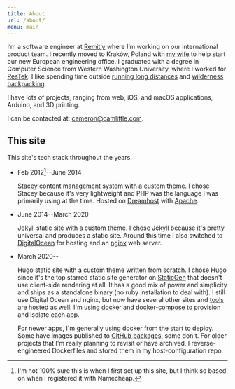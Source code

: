 ```yaml
---
title: About
url: /about/
menu: main
---
```


I’m a software engineer at [Remitly](https://grnh.se/3c4028751) where I’m
working on our international product team. I recently moved to Kraków, Poland
with [my wife](https://cameronandaisha.love) to help start our new European
engineering office. I graduated with a degree in Computer Science from Western
Washington University, where I worked for
[ResTek](https://www.restek.wwu.edu/about/jobs/). I like spending time outside
[running long distances](https://www.strava.com/athletes/14856714) and
[wilderness backpacking](https://www.gaiagps.com/profile/13832/Cameron/).

I have lots of projects, ranging from web, iOS, and macOS applications,
Arduino, and 3D printing.

I can be contacted at: <cameron@camlittle.com>.

## This site

This site's tech stack throughout the years.

* Feb 2012[^1]--June 2014

  [Stacey](http://www.staceyapp.com) content management system with a custom
  theme. I chose Stacey because it's very lightweight and PHP was the language I
  was primarily using at the time. Hosted on 
  [Dreamhost](https://www.dreamhost.com) with [Apache](https://httpd.apache.org).

* June 2014--March 2020

  [Jekyll](https://jekyllrb.com) static site with a custom theme. I chose Jekyll
  because it's pretty universal and produces a static site. Around this time I
  also switched to [DigitalOcean](https://www.digitalocean.com) for hosting and
  an [nginx](https://www.nginx.com) web server.

* March 2020--

  [Hugo](https://gohugo.io) static site with a custom theme written from
  scratch. I chose Hugo since it's the top starred static site generator on
  [StaticGen](https://www.staticgen.com) that doesn't use client-side rendering
  at all. It has a good mix of power and simplicity and ships as a standalone
  binary (no ruby installation to deal with). I still use Digital Ocean and
  nginx, but now have several other sites and [tools](/apps) are hosted as well.
  I'm using [docker](https://www.docker.com) and 
  [docker-compose](https://docs.docker.com/compose/) to provision and isolate
  each app.

  For newer apps, I'm generally using docker from the start to deploy. Some have
  images published to [GitHub packages](https://github.com/features/packages),
  some don't. For older projects that I'm really planning to revisit or have
  archived, I reverse-engineered Dockerfiles and stored them in my
  host-configuration repo.

[^1]: I'm not 100% sure this is when I first set up this site, but I think so based on when I registered it with Namecheap.

